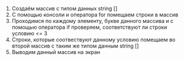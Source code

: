 1. Создаём массив с типом данных string []
2. С помощью консоли и оператора for помещаем строки в массив
3. Проходимся по каждому элементу, букве данного массива и с помощью оператора if проверяем, соответствуют ли строки условию <= 3
4. Строки, которые соотвествуют данному условию помещаем во второй массив с таким же типом данным string []
5. Выводим данный массив на экран